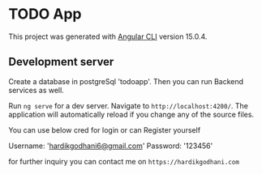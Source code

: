 # TODO App

This project was generated with [Angular CLI](https://github.com/angular/angular-cli) version 15.0.4.

## Development server
Create a database in postgreSql 'todoapp'. Then you can run Backend services as well. 

Run `ng serve` for a dev server. Navigate to `http://localhost:4200/`. The application will automatically reload if you change any of the source files.

You can use below cred for login or can Register yourself

Username: 'hardikgodhani6@gmail.com'
Password: '123456'

for further inquiry you can contact me on `https://hardikgodhani.com`
